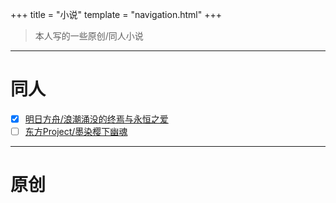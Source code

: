 +++
title = "小说"
template = "navigation.html"
+++

> 本人写的一些原创/同人小说

- - - 

# 同人

- [x] [明日方舟/浪潮涌没的终焉与永恒之爱](/novels/浪潮涌没的终焉与永恒之爱)
- [ ] [东方Project/墨染樱下幽魂](/novels/墨染樱下幽魂)

- - - 

# 原创

